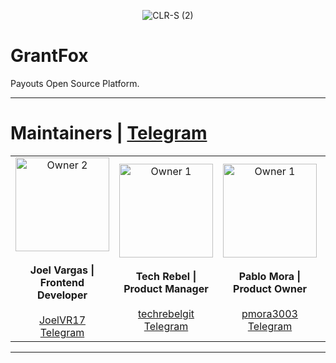 <p align="center"> <img src="https://github.com/user-attachments/assets/25cfd5b8-e303-4af6-920e-e42d1ac8d418" alt="CLR-S (2)"> </p>

# GrantFox

Payouts Open Source Platform.

---

# Maintainers | [Telegram](https://t.me/gigifox25)

<table align="center">
  <tr>
    <td align="center">
      <img src="https://github.com/user-attachments/assets/e245e8af-6f6f-4a0a-a37f-df132e9b4986" alt="Owner 2" width="150" />
      <br /><br />
      <strong>Joel Vargas | Frontend Developer</strong>
      <br /><br />
      <a href="https://github.com/JoelVR17" target="_blank">JoelVR17</a>
      <br />
      <a href="https://t.me/joelvr20" target="_blank">Telegram</a>
    </td>
    <td align="center">
      <img src="https://github.com/user-attachments/assets/6b97e15f-9954-47d0-81b5-49f83bed5e4b" alt="Owner 1" width="150" />
      <br /><br />
      <strong>Tech Rebel | Product Manager</strong>
      <br /><br />
      <a href="https://github.com/techrebelgit" target="_blank">techrebelgit</a>
      <br />
      <a href="https://t.me/Tech_Rebel" target="_blank">Telegram</a>
    </td>
    <td align="center">
      <img src="https://github.com/user-attachments/assets/447fd30d-25a6-46b9-9597-b6046581a06c" alt="Owner 1" width="150" />
      <br /><br />
      <strong>Pablo Mora | Product Owner</strong>
      <br /><br />
      <a href="https://github.com/pmora3003" target="_blank">pmora3003</a>
      <br />
      <a href="https://t.me/pablomora3003" target="_blank">Telegram</a>
    </td>
    <td align="center">
      <img src="https://github.com/user-attachments/assets/927ca8ad-f3ee-40a2-b48c-c3699cc0948c" alt="Owner 1" width="150" />
      <br /><br />
      <strong>Marco Araya | Backend Developer</strong>
      <br /><br />
      <a href="https://github.com/coxmar23" target="_blank">coxmars</a>
      <br />
      <a href="https://t.me/coxmar23" target="_blank">Telegram</a>
    </td>
  </tr>
</table>

---
